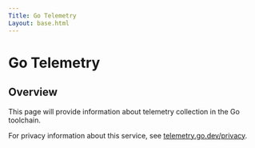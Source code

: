 ```yaml
---
Title: Go Telemetry
Layout: base.html
---
```


# Go Telemetry

## Overview

This page will provide information about telemetry collection in the Go
toolchain.

For privacy information about this service, see [telemetry.go.dev/privacy](https://telemetry.go.dev/privacy).